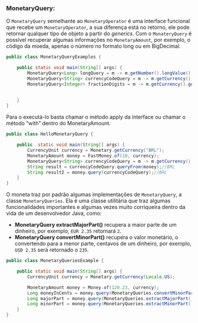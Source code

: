 ### MonetaryQuery: 


O ```MonetaryQuery``` semelhante ao ```MonetaryOperator``` é uma interface funcional que recebe um ```MonetaryOperator```, a sua diferença está no retorno, ele pode retornar qualquer tipo de objeto a partir do *generics*. Com o ```MonateryQuery``` é possível recuperar algumas informações no ```MonetaryAmount```, por exemplo, o código da moeda, apenas o número no formato long ou em BigDecimal.

```java
public class MonetaryQueryExamples {

    public static void main(String[] args) {
        MonetaryQuery<Long> longQuery = m -> m.getNumber().longValue();
        MonetaryQuery<String> currencyCodeQuery = m -> m.getCurrency().getCurrencyCode();
        MonetaryQuery<Integer> fractionDigits = m -> m.getCurrency().getDefaultFractionDigits();
        

    }
}
```

Para o executá-lo basta chamar o método apply da interface ou chamar o método “with” dentro do MonetaryAmount.


```java
public class HelloMonetaryQuery {

    public  static void main(String[] args) {
        CurrencyUnit currency = Monetary.getCurrency("BRL");
        MonetaryAmount money = FastMoney.of(10, currency);
        MonetaryQuery<String> currencyCodeQuery = m -> m.getCurrency().getCurrencyCode();
        String result = currencyCodeQuery.queryFrom(money);//BRL
        String result2 = money.query(currencyCodeQuery);//BRL
    }
}
```


O moneta traz por padrão algumas implementações de ```MonetaryQuery```, a classe ```MonetaryQueries```. Ela é uma classe utilitária que traz algumas funcionalidades importantes e algumas vezes muito corriqueira dentro da vida de um desenvolvedor Java, como:

* **MonetaryQuery<Long> extractMajorPart()** recupera a maior parte de um dinheiro, por exemplo, `EUR 2.35` retornará `2`.
* **MonetaryQuery<Long> convertMinorPart()** recupera o valor monetário, o convertendo para a menor parte, centavos de um dinheiro, por exemplo, `USD 2.35` será retornado o `235`.


```java
public class MonetaryQueriesExample {

    public static void main(String[] args) {
        CurrencyUnit currency = Monetary.getCurrency(Locale.US);

        MonetaryAmount money = Money.of(120.23, currency);
        Long moneyInCents = money.query(MonetaryQueries.convertMinorPart());//12023
        Long majorPart = money.query(MonetaryQueries.extractMajorPart());//120
        Long minorPart = money.query(MonetaryQueries.extractMinorPart());//23
    }
}
```